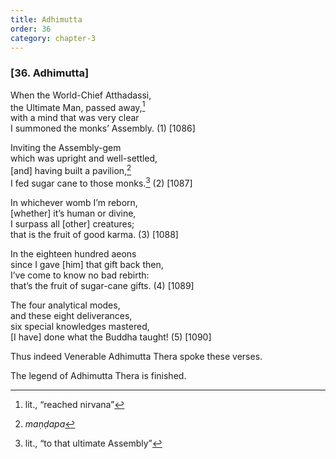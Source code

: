 ```yaml
---
title: Adhimutta
order: 36
category: chapter-3
---
```


### \[36. Adhimutta\]

When the World-Chief Atthadassi,  
the Ultimate Man, passed away,[^1]  
with a mind that was very clear  
I summoned the monks’ Assembly. (1) \[1086\]

Inviting the Assembly-gem  
which was upright and well-settled,  
\[and\] having built a pavilion,[^2]  
I fed sugar cane to those monks.[^3] (2) \[1087\]

In whichever womb I’m reborn,  
\[whether\] it’s human or divine,  
I surpass all \[other\] creatures;  
that is the fruit of good karma. (3) \[1088\]

In the eighteen hundred aeons  
since I gave \[him\] that gift back then,  
I’ve come to know no bad rebirth:  
that’s the fruit of sugar-cane gifts. (4) \[1089\]

The four analytical modes,  
and these eight deliverances,  
six special knowledges mastered,  
\[I have\] done what the Buddha taught! (5) \[1090\]

Thus indeed Venerable Adhimutta Thera spoke these verses.

The legend of Adhimutta Thera is finished.

[^1]: lit., “reached nirvana”

[^2]: *maṇḍapa*

[^3]: lit., “to that ultimate Assembly”
